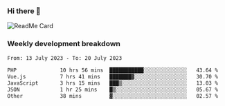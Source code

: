 ### Hi there 👋

<!--
**itzcy/itzcy** is a ✨ _special_ ✨ repository because its `README.md` (this file) appears on your GitHub profile.

Here are some ideas to get you started:

- 🔭 I’m currently working on ...
- 🌱 I’m currently learning ...
- 👯 I’m looking to collaborate on ...
- 🤔 I’m looking for help with ...
- 💬 Ask me about ...
- 📫 How to reach me: ...
- 😄 Pronouns: ...
- ⚡ Fun fact: ...
-->
![ReadMe Card](https://github-readme-stats.vercel.app/api?username=itzcy&show_icons=true&title_color=2d3198&icon_color=797cb8&text_color=24292e&bg_color=f6f8fa)

### Weekly development breakdown
<!--START_SECTION:waka-->

```txt
From: 13 July 2023 - To: 20 July 2023

PHP              10 hrs 56 mins  ███████████░░░░░░░░░░░░░░   43.64 %
Vue.js           7 hrs 41 mins   ███████▓░░░░░░░░░░░░░░░░░   30.70 %
JavaScript       3 hrs 15 mins   ███▒░░░░░░░░░░░░░░░░░░░░░   13.03 %
JSON             1 hr 25 mins    █▒░░░░░░░░░░░░░░░░░░░░░░░   05.67 %
Other            38 mins         ▓░░░░░░░░░░░░░░░░░░░░░░░░   02.57 %
```

<!--END_SECTION:waka-->
